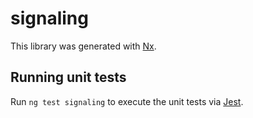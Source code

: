 # signaling

This library was generated with [Nx](https://nx.dev).

## Running unit tests

Run `ng test signaling` to execute the unit tests via [Jest](https://jestjs.io).
